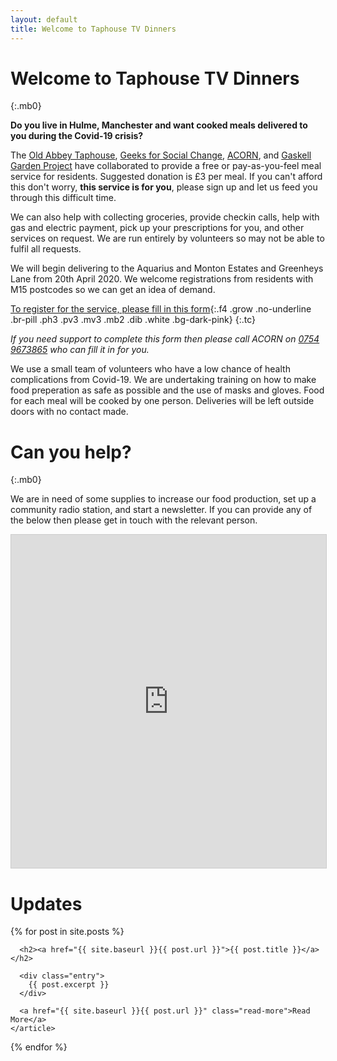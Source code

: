 ```yaml
---
layout: default
title: Welcome to Taphouse TV Dinners
---
```


# Welcome to Taphouse TV Dinners
{:.mb0}

**Do you live in Hulme, Manchester and want cooked meals delivered to you during the Covid-19 crisis?**

The [Old Abbey Taphouse](http://theoldabbeytaphouse.co.uk/), [Geeks for Social Change](http://gfsc.studio/), [ACORN](https://acorntheunion.org.uk/), and [Gaskell Garden Project](https://gaskellgardenproject.co.uk/) have collaborated to provide a free or pay-as-you-feel meal service for residents. Suggested donation is £3 per meal. If you can't afford this don't worry, **this service is for you**, please sign up and let us feed you through this difficult time.

We can also help with collecting groceries, provide checkin calls, help with gas and electric payment, pick up your prescriptions for you, and other services on request. We are run entirely by volunteers so may not be able to fulfil all requests.

We will begin delivering to the Aquarius and Monton Estates and Greenheys Lane from 20th April 2020. We welcome registrations from residents with M15 postcodes so we can get an idea of demand.

[To register for the service, please fill in this form](https://airtable.com/shr011U0OscveCvHl){:.f4 .grow .no-underline .br-pill .ph3 .pv3 .mv3 .mb2 .dib .white .bg-dark-pink}
{:.tc}

_If you need support to complete this form then please call ACORN on [0754 9673865](tel:07549673865) who can fill it in for you._

We use a small team of volunteers who have a low chance of health complications from Covid-19. We are undertaking training on how to make food preperation as safe as possible and the use of masks and gloves. Food for each meal will be cooked by one person. Deliveries will be left outside doors with no contact made.

# Can you help?
{:.mb0}

We are in need of some supplies to increase our food production, set up a community radio station, and start a newsletter. If you can provide any of the below then please get in touch with the relevant person.

<iframe class="airtable-embed" src="https://airtable.com/embed/shrpBXhasbybORfX2?backgroundColor=cyan&viewControls=on" frameborder="0" onmousewheel="" width="100%" height="533" style="background: transparent; border: 1px solid #ccc;"></iframe>

# Updates

<div class="posts">
  {% for post in site.posts %}
    <article class="post">

      <h2><a href="{{ site.baseurl }}{{ post.url }}">{{ post.title }}</a></h2>

      <div class="entry">
        {{ post.excerpt }}
      </div>

      <a href="{{ site.baseurl }}{{ post.url }}" class="read-more">Read More</a>
    </article>
  {% endfor %}
</div>
